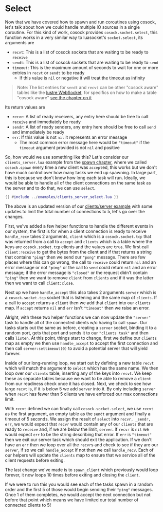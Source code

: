 # Select

Now that we have covered how to spawn and run coroutines using cosock, let's talk about how we
could handle multiple IO sources in a single coroutine. For this kind of work, cosock provides
`cosock.socket.select`, this function works in a very similar way to luasocket's `socket.select`,
its arguments are

- `recvt`: This is a list of cosock sockets that are waiting to be ready to `receive`
- `sendt`: This is a list of cosock sockets that are waiting to be ready to `send`
- `timeout`: This is the maximum amount of seconds to wait for one or more entries in `recvt` or `sendt` to be ready
  - If this value is `nil` or negative it will treat the timeout as infinity

> Note: The list entries for `sendt` and `recvt` can be other "cosock aware" tables like the
> [lustre WebSocket](https://github.com/cosock/lustre), for specifics on how to make a table "cosock aware" 
> [see the chapter on it](07-setwaker.md)

Its return values are

- `recvr`: A list of ready receivers, any entry here should be free to call `receive` and
           immediately be ready
- `sendr`: A list of ready senders, any entry here should be free to call `send` and immediately be
           ready
- `err`: If this value is not `nil` it represents an error message
  - The most common error message here would be `"timeout"` if the `timeout` argument provided
    is not `nil` and positive

So, how would we use something like this? Let's consider our `clients_server.lua` example
from the [spawn chapter](./02-spawn.md), where we called `cosock.spawn` every time a new
client was `accept`ed, this works but we don't have much control over how many tasks we end
up spawning. In large part, this is because we don't know how long each task will run. Ideally,
we would be able to handle all of the client connections on the same task as the server and to
do that, we can use `select`.

```lua
{{ #include ../examples/clients_server_select.lua }}
```

The above is an updated version of our
[clients/server example](./02-spawn.md#clientsserver-example) with some updates to limit
the total number of connections to 5, let's go over the changes.

First, we've added a few helper functions to handle the different events in our system,
the first is for when a client connection is ready to receive `handle_recv` takes 2 arguments,
`client` which is a `cosock.socket.tcp` that was returned from a call
to `accept` and `clients` which is a table where the keys are `cosock.socket.tcp` clients
and the values are `true`. We first call `client:receive` to get the bytes from
the client and if that returns a string that contains `"ping"` then we send our
`"pong"` message. There are few places where this can go wrong, the call to `receive`
could return `nil` and an error message or not `"ping"` or the call to `send` could
return `nil` and an error message; if the error message is `"closed"` or the request
didn't contain `"ping"` then we want to remove `client` from `clients` and if it was
the latter then we want to call `client:close`.

Next up we have `handle_accept` this also takes 2 arguments `server` which is a 
`cosock.socket.tcp` socket that is listening and the same map of `clients`. If a
call to `accept` returns a `client` then we add that `client` into our `clients` map.
If `accept` returns `nil` and `err` isn't `"timeout"` then we raise an error.

Alright, with these two helper functions we can now update the `"server"` task to
handle all of the connected clients w/o having to call `spawn`. Our tasks starts
out the same as before, creating a `server` socket, binding it to a random port,
gets that port and sends it to our `"clients task"` and then calls `listen`.
At this point, things start to change, first we define our `clients` map as
empty we then use `handle_accept` to accept the first connection and then call
`server:settimeout(0)` to avoid a potential server that will yield forever. 

Inside of our long-running loop, we start out by defining a new table `recvt` which
will match the argument to `select` which has the same name. We then loop over our
`clients` table, inserting any of the keys into `recvt`. We keep these as separate
tables because we want to be able to remove a `client` from our readiness check
once it has closed. Next, we check to see how large `recvt` is, if it is below 5
we add `server` into it. By only including `server` when `recvt` has fewer than
5 clients we have enforced our max connections limit.

With `recvt` defined we can finally call `cosock.socket.select`, we use `recvt` as
the first argument, an empty table as the `sendt` argument and finally a timeout of 5 seconds.
We assign the result of `select` into `recvr, _sendr, err`, we would expect that
`recvr` would contain any of our `clients` that are ready to `receive` and, if
we are below the limit, `server`. If `recvr` is `nil` we would expect `err` to be
the string describing that error. If `err` is `"timeout"` then we exit our server
task which should exit the application. If we don't have an `err` then we loop over
all the `recvr`s and check to see if they are our `server`, if so we call
`handle_accept` if not then we call `handle_recv`. Each of our helpers will update
the `clients` map to ensure that we service all of the client requests before exiting.

The last change we've made is to `spawn_client` which previously would loop forever,
it now loops 10 times before exiting and closing the `client`.

If we were to run this you would see each of the tasks spawn in a random order and
the first 5 of those would begin sending their `"ping"` messages. Once 1 of them
completes, we would accept the next connection but not before that point which means
we have limited our total number of connected clients to 5!

